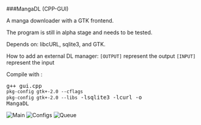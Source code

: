 ###MangaDL (CPP-GUI)

A manga downloader with a GTK frontend.

The program is still in alpha stage and needs to be tested.

Depends on: libcURL, sqlite3, and GTK.

How to add an external DL manager:
`[OUTPUT]` represent the output
`[INPUT]` represent the input

Compile with : <pre>g++ gui.cpp `pkg-config gtk+-2.0 --cflags` `pkg-config gtk+-2.0 --libs` -lsqlite3 -lcurl -o MangaDL</pre>

![Main](https://raw.github.com/venam/MangaDL--CPP-GUI-Version-/master/main.png)
![Configs](https://raw.github.com/venam/MangaDL--CPP-GUI-Version-/master/configs.png)
![Queue](https://raw.github.com/venam/MangaDL--CPP-GUI-Version-/master/queue.png)
